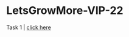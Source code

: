 # LetsGrowMore-VIP-22
Task 1 | [click here](https://raeshmisuresh.github.io/LetsGrowMore-task-1/ToDoList/)

